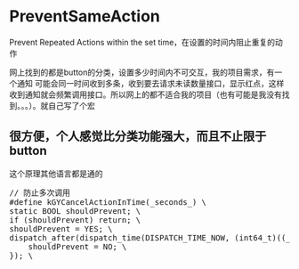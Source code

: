 # PreventSameAction
Prevent Repeated Actions within the set time，在设置的时间内阻止重复的动作

网上找到的都是button的分类，设置多少时间内不可交互，我的项目需求，有一个通知 可能会同一时间收到多条，收到要去请求未读数量接口，显示红点，这样收到通知就会频繁调用接口。所以网上的都不适合我的项目（也有可能是我没有找到。。。）。就自己写了个宏

## 很方便，个人感觉比分类功能强大，而且不止限于button

这个原理其他语言都是通的

<pre>
// 防止多次调用
#define kGYCancelActionInTime(_seconds_) \
static BOOL shouldPrevent; \
if (shouldPrevent) return; \
shouldPrevent = YES; \
dispatch_after(dispatch_time(DISPATCH_TIME_NOW, (int64_t)((_seconds_) * NSEC_PER_SEC)), dispatch_get_main_queue(), ^{ \
    shouldPrevent = NO; \
}); \
</pre>
